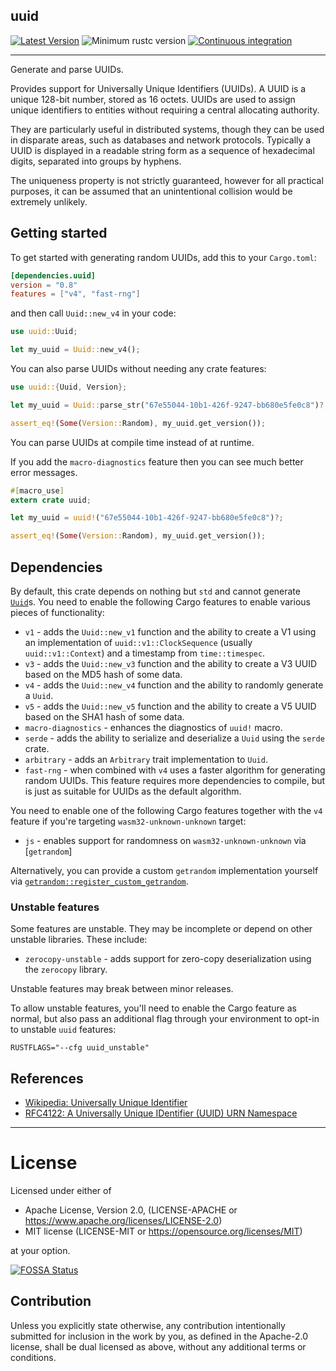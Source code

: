 uuid
---------

[![Latest Version](https://img.shields.io/crates/v/uuid.svg)](https://crates.io/crates/uuid)
![Minimum rustc version](https://img.shields.io/badge/rustc-1.46.0+-yellow.svg)
[![Continuous integration](https://github.com/uuid-rs/uuid/actions/workflows/ci.yml/badge.svg)](https://github.com/uuid-rs/uuid/actions/workflows/ci.yml)

---

Generate and parse UUIDs.

Provides support for Universally Unique Identifiers (UUIDs). A UUID is a
unique 128-bit number, stored as 16 octets. UUIDs are used to  assign
unique identifiers to entities without requiring a central allocating
authority.

They are particularly useful in distributed systems, though they can be used in
disparate areas, such as databases and network protocols.  Typically a UUID
is displayed in a readable string form as a sequence of hexadecimal digits,
separated into groups by hyphens.

The uniqueness property is not strictly guaranteed, however for all
practical purposes, it can be assumed that an unintentional collision would
be extremely unlikely.

## Getting started

To get started with generating random UUIDs, add this to your `Cargo.toml`:

```toml
[dependencies.uuid]
version = "0.8"
features = ["v4", "fast-rng"]
```

and then call `Uuid::new_v4` in your code:

```rust
use uuid::Uuid;

let my_uuid = Uuid::new_v4();
```

You can also parse UUIDs without needing any crate features:

```rust
use uuid::{Uuid, Version};

let my_uuid = Uuid::parse_str("67e55044-10b1-426f-9247-bb680e5fe0c8")?;

assert_eq!(Some(Version::Random), my_uuid.get_version());
```

You can parse UUIDs at compile time instead of at runtime.

If you add the `macro-diagnostics` feature then you can see much better 
error messages.

```rust
#[macro_use]
extern crate uuid;

let my_uuid = uuid!("67e55044-10b1-426f-9247-bb680e5fe0c8")?;

assert_eq!(Some(Version::Random), my_uuid.get_version());
```

## Dependencies

By default, this crate depends on nothing but `std` and cannot generate
[`Uuid`]s. You need to enable the following Cargo features to enable
various pieces of functionality:

* `v1` - adds the `Uuid::new_v1` function and the ability to create a V1
  using an implementation of `uuid::v1::ClockSequence` (usually
`uuid::v1::Context`) and a timestamp from `time::timespec`.
* `v3` - adds the `Uuid::new_v3` function and the ability to create a V3
  UUID based on the MD5 hash of some data.
* `v4` - adds the `Uuid::new_v4` function and the ability to randomly
  generate a `Uuid`.
* `v5` - adds the `Uuid::new_v5` function and the ability to create a V5
  UUID based on the SHA1 hash of some data.
* `macro-diagnostics` - enhances the diagnostics of `uuid!` macro.
* `serde` - adds the ability to serialize and deserialize a `Uuid` using the
  `serde` crate.
* `arbitrary` - adds an `Arbitrary` trait implementation to `Uuid`.
* `fast-rng` - when combined with `v4` uses a faster algorithm for generating
  random UUIDs. This feature requires more dependencies to compile, but is just
  as suitable for UUIDs as the default algorithm.

You need to enable one of the following Cargo features together with the
`v4` feature if you're targeting `wasm32-unknown-unknown` target:

* `js` - enables support for randomness on
  `wasm32-unknown-unknown` via [`getrandom`]

Alternatively, you can provide a custom `getrandom` implementation yourself
via [`getrandom::register_custom_getrandom`](https://docs.rs/getrandom/0.2.2/getrandom/macro.register_custom_getrandom.html).

### Unstable features

Some features are unstable. They may be incomplete or depend on other unstable libraries.
These include:

* `zerocopy-unstable` - adds support for zero-copy deserialization using the `zerocopy` library.

Unstable features may break between minor releases.

To allow unstable features, you'll need to enable the Cargo feature as normal, but also pass an additional
flag through your environment to opt-in to unstable `uuid` features:

```
RUSTFLAGS="--cfg uuid_unstable"
```

## References

* [Wikipedia: Universally Unique Identifier](     http://en.wikipedia.org/wiki/Universally_unique_identifier)
* [RFC4122: A Universally Unique IDentifier (UUID) URN Namespace](     http://tools.ietf.org/html/rfc4122)

[`wasm-bindgen`]: https://github.com/rustwasm/wasm-bindgen

[`Uuid`]: https://docs.rs/uuid/0.8.1/uuid/struct.Uuid.html

---
# License

Licensed under either of

* Apache License, Version 2.0, (LICENSE-APACHE or https://www.apache.org/licenses/LICENSE-2.0)
* MIT license (LICENSE-MIT or https://opensource.org/licenses/MIT)

at your option.


[![FOSSA Status](https://app.fossa.com/api/projects/git%2Bgithub.com%2Fuuid-rs%2Fuuid.svg?type=large)](https://app.fossa.com/projects/git%2Bgithub.com%2Fuuid-rs%2Fuuid?ref=badge_large)

## Contribution

Unless you explicitly state otherwise, any contribution intentionally submitted
for inclusion in the work by you, as defined in the Apache-2.0 license, shall
be dual licensed as above, without any additional terms or conditions.